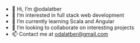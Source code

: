- 👋 Hi, I’m @odalatber
- 👀 I’m interested in full stack web development
- 🌱 I’m currently learning Scala and Angular
- 💞️ I’m looking to collaborate on interesting projects
- 📫 Contact me at odalatber@gmail.com
